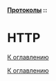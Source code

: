 **[Протоколы](../README.md#протоколы) ::**
# HTTP

<!--

-->

[К оглавлению](../README.md#протоколы)



[К оглавлению](../README.md#протоколы)
